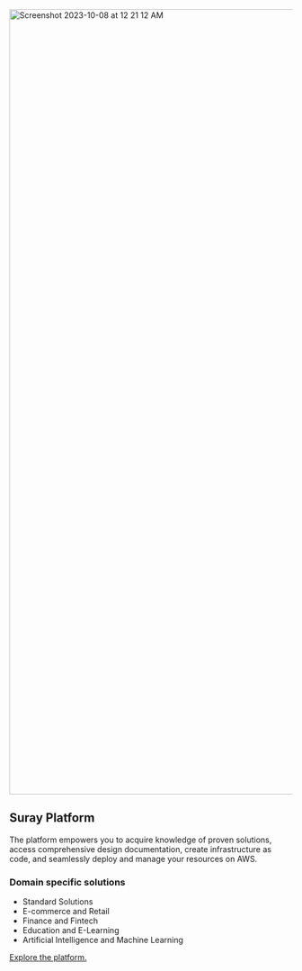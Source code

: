 <img width="1396" alt="Screenshot 2023-10-08 at 12 21 12 AM" src="https://github.com/luvsansharav/luvsansharav/assets/9454187/566d15f9-cf8d-4f80-91bc-d3b9afb57cab">

## Suray Platform

The platform empowers you to acquire knowledge of proven solutions, access comprehensive design documentation, create infrastructure as code, and seamlessly deploy and manage your resources on AWS.

### <SparkleIcon /> Domain specific solutions

- Standard Solutions
- E-commerce and Retail
- Finance and Fintech
- Education and E-Learning
- Artificial Intelligence and Machine Learning

[Explore the platform.](https://suray.io/)
